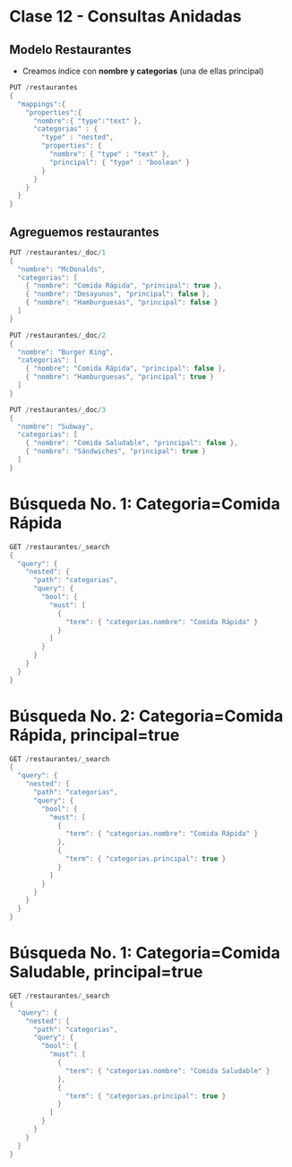 # Clase 12 - Consultas Anidadas

## Modelo Restaurantes
- Creamos índice con **nombre y categorias** (una de ellas principal)

```java
PUT /restaurantes
{
  "mappings":{
    "properties":{
      "nombre":{ "type":"text" },
      "categorias" : {
        "type" : "nested",
        "properties": {
          "nombre": { "type" : "text" },
          "principal": { "type" : "boolean" }
        }
      }
    }
  }
}
```

## Agreguemos restaurantes

```java
PUT /restaurantes/_doc/1
{
  "nombre": "McDonalds",
  "categorias": [
    { "nombre": "Comida Rápida", "principal": true },
    { "nombre": "Desayunos", "principal": false },
    { "nombre": "Hamburguesas", "principal": false }
  ]
}
```

```java
PUT /restaurantes/_doc/2
{
  "nombre": "Burger King",
  "categorias": [
    { "nombre": "Comida Rápida", "principal": false },
    { "nombre": "Hamburguesas", "principal": true }
  ]
}
```

```java
PUT /restaurantes/_doc/3
{
  "nombre": "Subway",
  "categorias": [
    { "nombre": "Comida Saludable", "principal": false },
    { "nombre": "Sándwiches", "principal": true }
  ]
}
```

# Búsqueda No. 1: Categoria=Comida Rápida 

```java
GET /restaurantes/_search
{
  "query": {
    "nested": {
      "path": "categorias",
      "query": {
        "bool": {
          "must": [
            {
              "term": { "categorias.nombre": "Comida Rápida" }
            }
          ]
        }
      }
    }
  }
}
```

# Búsqueda No. 2: Categoria=Comida Rápida, principal=true


```java
GET /restaurantes/_search
{
  "query": {
    "nested": {
      "path": "categorias",
      "query": {
        "bool": {
          "must": [
            {
              "term": { "categorias.nombre": "Comida Rápida" }
            },
            {
              "term": { "categorias.principal": true }
            }
          ]
        }
      }
    }
  }
}
```

# Búsqueda No. 1: Categoria=Comida Saludable, principal=true 

```java
GET /restaurantes/_search
{
  "query": {
    "nested": {
      "path": "categorias",
      "query": {
        "bool": {
          "must": [
            {
              "term": { "categorias.nombre": "Comida Saludable" }
            },
            {
              "term": { "categorias.principal": true }
            }
          ]
        }
      }
    }
  }
}
```
